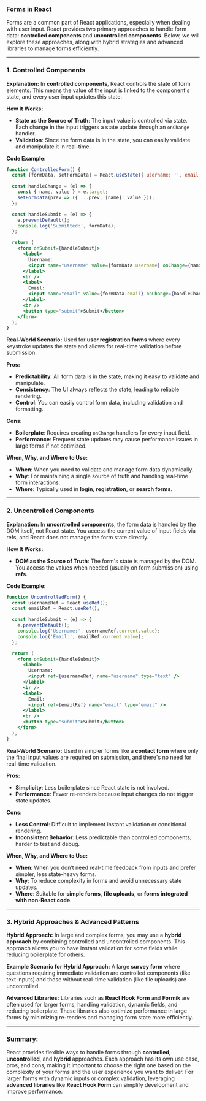 
### Forms in React

Forms are a common part of React applications, especially when dealing with user input. React provides two primary approaches to handle form data: **controlled components** and **uncontrolled components**. Below, we will explore these approaches, along with hybrid strategies and advanced libraries to manage forms efficiently.

---

### 1. Controlled Components

**Explanation:**
In **controlled components**, React controls the state of form elements. This means the value of the input is linked to the component's state, and every user input updates this state.

**How It Works:**
- **State as the Source of Truth**: The input value is controlled via state. Each change in the input triggers a state update through an `onChange` handler.
- **Validation**: Since the form data is in the state, you can easily validate and manipulate it in real-time.

**Code Example:**
```jsx
function ControlledForm() {
  const [formData, setFormData] = React.useState({ username: '', email: '' });

  const handleChange = (e) => {
    const { name, value } = e.target;
    setFormData(prev => ({ ...prev, [name]: value }));
  };

  const handleSubmit = (e) => {
    e.preventDefault();
    console.log('Submitted:', formData);
  };

  return (
    <form onSubmit={handleSubmit}>
      <label>
        Username:
        <input name="username" value={formData.username} onChange={handleChange} />
      </label>
      <br />
      <label>
        Email:
        <input name="email" value={formData.email} onChange={handleChange} />
      </label>
      <br />
      <button type="submit">Submit</button>
    </form>
  );
}
```

**Real-World Scenario:**
Used for **user registration forms** where every keystroke updates the state and allows for real-time validation before submission.

**Pros:**
- **Predictability**: All form data is in the state, making it easy to validate and manipulate.
- **Consistency**: The UI always reflects the state, leading to reliable rendering.
- **Control**: You can easily control form data, including validation and formatting.

**Cons:**
- **Boilerplate**: Requires creating `onChange` handlers for every input field.
- **Performance**: Frequent state updates may cause performance issues in large forms if not optimized.

**When, Why, and Where to Use:**
- **When**: When you need to validate and manage form data dynamically.
- **Why**: For maintaining a single source of truth and handling real-time form interactions.
- **Where**: Typically used in **login**, **registration**, or **search forms**.

---

### 2. Uncontrolled Components

**Explanation:**
In **uncontrolled components**, the form data is handled by the DOM itself, not React state. You access the current value of input fields via refs, and React does not manage the form state directly.

**How It Works:**
- **DOM as the Source of Truth**: The form's state is managed by the DOM. You access the values when needed (usually on form submission) using **refs**.

**Code Example:**
```jsx
function UncontrolledForm() {
  const usernameRef = React.useRef();
  const emailRef = React.useRef();

  const handleSubmit = (e) => {
    e.preventDefault();
    console.log('Username:', usernameRef.current.value);
    console.log('Email:', emailRef.current.value);
  };

  return (
    <form onSubmit={handleSubmit}>
      <label>
        Username:
        <input ref={usernameRef} name="username" type="text" />
      </label>
      <br />
      <label>
        Email:
        <input ref={emailRef} name="email" type="email" />
      </label>
      <br />
      <button type="submit">Submit</button>
    </form>
  );
}
```

**Real-World Scenario:**
Used in simpler forms like a **contact form** where only the final input values are required on submission, and there's no need for real-time validation.

**Pros:**
- **Simplicity**: Less boilerplate since React state is not involved.
- **Performance**: Fewer re-renders because input changes do not trigger state updates.

**Cons:**
- **Less Control**: Difficult to implement instant validation or conditional rendering.
- **Inconsistent Behavior**: Less predictable than controlled components; harder to test and debug.

**When, Why, and Where to Use:**
- **When**: When you don’t need real-time feedback from inputs and prefer simpler, less state-heavy forms.
- **Why**: To reduce complexity in forms and avoid unnecessary state updates.
- **Where**: Suitable for **simple forms**, **file uploads**, or **forms integrated with non-React code**.

---

### 3. Hybrid Approaches & Advanced Patterns

**Hybrid Approach:**
In large and complex forms, you may use a **hybrid approach** by combining controlled and uncontrolled components. This approach allows you to have instant validation for some fields while reducing boilerplate for others.

**Example Scenario for Hybrid Approach:**
A large **survey form** where questions requiring immediate validation are controlled components (like text inputs) and those without real-time validation (like file uploads) are uncontrolled.

**Advanced Libraries:**
Libraries such as **React Hook Form** and **Formik** are often used for larger forms, handling validation, dynamic fields, and reducing boilerplate. These libraries also optimize performance in large forms by minimizing re-renders and managing form state more efficiently.

---

### Summary:

React provides flexible ways to handle forms through **controlled**, **uncontrolled**, and **hybrid** approaches. Each approach has its own use case, pros, and cons, making it important to choose the right one based on the complexity of your forms and the user experience you want to deliver. For larger forms with dynamic inputs or complex validation, leveraging **advanced libraries** like **React Hook Form** can simplify development and improve performance.
